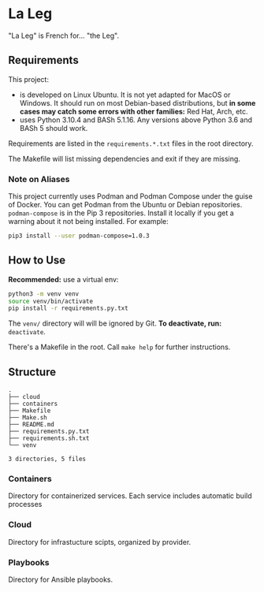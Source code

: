 # La Leg

"La Leg" is French for... "the Leg".

## Requirements

This project:
- is developed on Linux Ubuntu. It is not yet adapted for MacOS or Windows. It should run on most Debian-based distributions, but **in some cases may catch some errors with other families:** Red Hat, Arch, etc.
- uses Python 3.10.4 and BASh 5.1.16. Any versions above Python 3.6 and BASh 5 should work.

Requirements are listed in the `requirements.*.txt` files in the root directory.

The Makefile will list missing dependencies and exit if they are missing.

### Note on Aliases

This project currently uses Podman and Podman Compose under the guise of Docker. You can get Podman from the Ubuntu or Debian repositories. `podman-compose` is in the Pip 3 repositories. Install it locally if you get a warning about it not being installed. For example:

```bash
pip3 install --user podman-compose=1.0.3
```

## How to Use

**Recommended:** use a virtual env:
```bash
python3 -m venv venv
source venv/bin/activate
pip install -r requirements.py.txt
```
The `venv/` directory will will be ignored by Git. **To deactivate, run:** `deactivate`.

There's a Makefile in the root. Call `make help` for further instructions.

## Structure

```
.
├── cloud
├── containers
├── Makefile
├── Make.sh
├── README.md
├── requirements.py.txt
├── requirements.sh.txt
└── venv

3 directories, 5 files
```

### Containers

Directory for containerized services. Each service includes automatic build processes

### Cloud

Directory for infrastucture scipts, organized by provider.

### Playbooks

Directory for Ansible playbooks.

